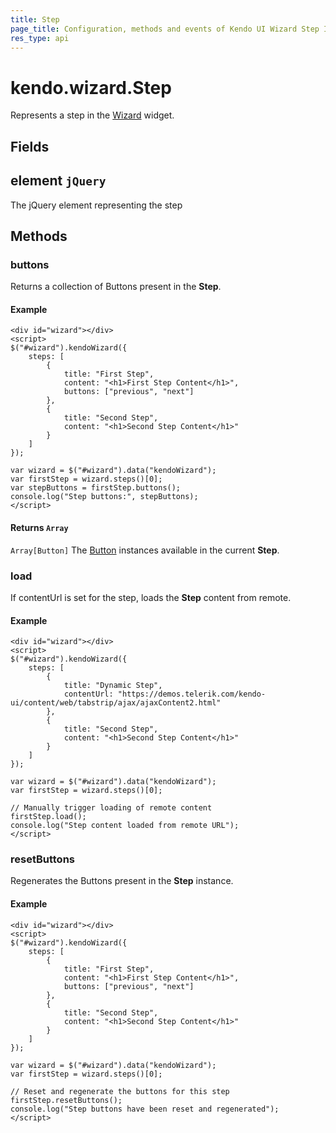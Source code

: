 ```yaml
---
title: Step
page_title: Configuration, methods and events of Kendo UI Wizard Step Instance object
res_type: api
---
```


# kendo.wizard.Step

Represents a step in the [Wizard](/api/javascript/ui/wizard) widget.

## Fields

## element `jQuery`

The jQuery element representing the step

## Methods

### buttons

Returns a collection of Buttons present in the **Step**.

#### Example

    <div id="wizard"></div>
    <script>
    $("#wizard").kendoWizard({
        steps: [
            {
                title: "First Step",
                content: "<h1>First Step Content</h1>",
                buttons: ["previous", "next"]
            },
            {
                title: "Second Step",
                content: "<h1>Second Step Content</h1>"
            }
        ]
    });
    
    var wizard = $("#wizard").data("kendoWizard");
    var firstStep = wizard.steps()[0];
    var stepButtons = firstStep.buttons();
    console.log("Step buttons:", stepButtons);
    </script>

#### Returns `Array`

`Array[Button]` The [Button](/api/javascript/ui/button) instances available in the current **Step**.

### load

If contentUrl is set for the step, loads the **Step** content from remote.

#### Example

    <div id="wizard"></div>
    <script>
    $("#wizard").kendoWizard({
        steps: [
            {
                title: "Dynamic Step",
                contentUrl: "https://demos.telerik.com/kendo-ui/content/web/tabstrip/ajax/ajaxContent2.html"
            },
            {
                title: "Second Step",
                content: "<h1>Second Step Content</h1>"
            }
        ]
    });
    
    var wizard = $("#wizard").data("kendoWizard");
    var firstStep = wizard.steps()[0];
    
    // Manually trigger loading of remote content
    firstStep.load();
    console.log("Step content loaded from remote URL");
    </script>

### resetButtons

Regenerates the Buttons present in the **Step** instance.

#### Example

    <div id="wizard"></div>
    <script>
    $("#wizard").kendoWizard({
        steps: [
            {
                title: "First Step",
                content: "<h1>First Step Content</h1>",
                buttons: ["previous", "next"]
            },
            {
                title: "Second Step",
                content: "<h1>Second Step Content</h1>"
            }
        ]
    });
    
    var wizard = $("#wizard").data("kendoWizard");
    var firstStep = wizard.steps()[0];
    
    // Reset and regenerate the buttons for this step
    firstStep.resetButtons();
    console.log("Step buttons have been reset and regenerated");
    </script>
